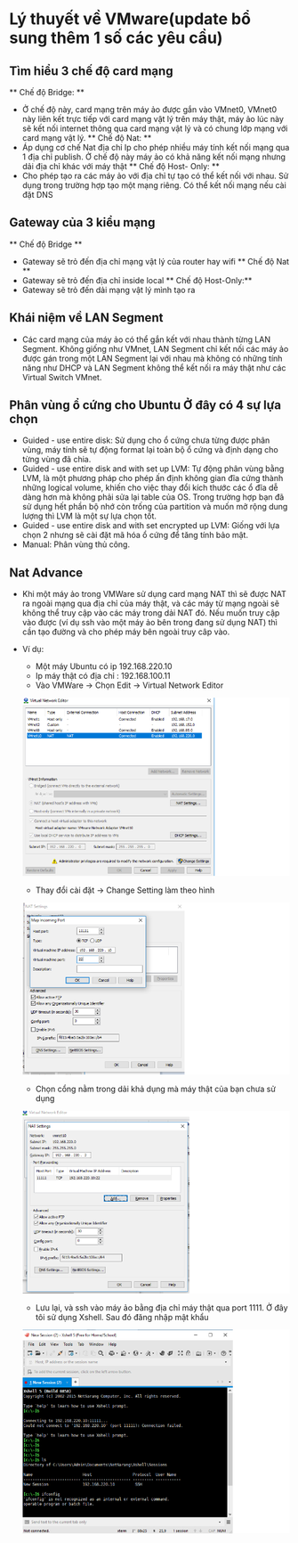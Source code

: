# Lý thuyết về VMware(update bổ sung thêm 1 số các yêu cầu)
## Tìm hiểu 3 chế độ card mạng 
** Chế độ Bridge: **
- Ở chế độ này, card mạng trên máy ảo được gắn vào VMnet0, VMnet0 này liên kết trực tiếp với card mạng vật lý trên máy thật, máy ảo lúc này sẽ kết nối internet thông qua  card mạng vật lý và có chung lớp mạng với card mạng vật lý.
** Chế độ Nat: **
- Áp dụng cơ chế Nat địa chỉ Ip cho phép nhiều máy tính kết nối mạng qua 1 địa chỉ publish. Ở chế độ này máy ảo có khả năng kết nối mạng nhưng dải địa chỉ khác với máy thật
** Chế độ Host- Only: **
- Cho phép tạo ra các máy ảo với địa chỉ tự tạo có thể kết nối với nhau. Sử dụng trong trường hợp tạo một mạng riêng. Có thể kết nối mạng nếu cài đặt DNS

## Gateway của 3 kiểu mạng
** Chế độ Bridge **
- Gateway sẽ trỏ đến địa chỉ mạng vật lý của router hay wifi
** Chế độ Nat ** 
- Gateway sẽ trỏ đến địa chỉ inside local
** Chế độ Host-Only:**
- Gateway sẽ trỏ đến dải mạng vật lý mình tạo ra

## Khái niệm về LAN Segment 
- Các card mạng của máy ảo có thể gắn kết với nhau thành từng LAN Segment. Không giống như VMnet, LAN Segment chỉ kết nối các máy ảo được gán trong một LAN Segment lại với nhau mà không có những tính năng như DHCP và LAN Segment không thể kết nối ra máy thật như các Virtual Switch VMnet. 

## Phân vùng ổ cứng cho Ubuntu Ở đây có 4 sự lựa chọn
- Guided - use entire disk: Sử dụng cho ổ cứng chưa từng được phân vùng, máy tính sẽ tự động format lại toàn bộ ổ cứng và định dạng cho từng vùng đã chia.
- Guided - use entire disk and with set up LVM: Tự động phân vùng bằng LVM, là một phương pháp cho phép ấn định không gian đĩa cứng thành những logical volume, khiến cho việc thay đổi kích thước các ổ đĩa dễ dàng hơn mà không phải sửa lại table của OS. Trong trường hợp bạn đã sử dụng hết phần bộ nhớ còn trống của partition và muốn mở rộng dung lượng thì LVM là một sự lựa chọn tốt.
- Guided - use entire disk and with set encrypted up LVM: Giống với lựa chọn 2 nhưng sẽ cài đặt mã hóa ổ cứng để tăng tính bảo mật.
- Manual: Phân vùng thủ công.
## Nat Advance 
- Khi một máy ảo trong VMWare sử dụng card mạng NAT thì sẽ được NAT ra ngoài mạng qua địa chỉ của máy thật, và các máy từ mạng ngoài sẽ không thể truy cập vào các máy trong dải NAT đó. Nếu muốn truy cập vào được (ví dụ ssh vào một máy ảo bên trong đang sử dụng NAT) thì cần tạo đường và cho phép máy bên ngoài truy câp vào.
- Ví dụ:
  - Một máy Ubuntu có ip 192.168.220.10
  - Ip máy thật có địa chỉ : 192.168.100.11
  - Vào VMWare -> Chọn Edit -> Virtual Network Editor

  [![](https://github.com/iamjohnny95/repolis_internship/raw/master/img/VM/1.png)](https://github.com/iamjohnny95/repolis_internship/blob/master/img/VM/1.png)

  - Thay đổi cài đặt -> Change Setting làm theo hình

  [![](https://github.com/iamjohnny95/repolis_internship/raw/master/img/VM/2.png)](https://github.com/iamjohnny95/repolis_internship/blob/master/img/VM/2.png)

  - Chọn cổng nằm trong dải khả dụng mà máy thật của bạn chưa sử dụng

  [![](https://github.com/iamjohnny95/repolis_internship/raw/master/img/VM/3.png)](https://github.com/iamjohnny95/repolis_internship/blob/master/img/VM/3.png)

  - Lưu lại, và ssh vào máy ảo bằng địa chỉ máy thật qua port 1111. Ở đây tôi sử dụng Xshell. Sau đó đăng nhập mật khẩu

  [![](https://github.com/iamjohnny95/repolis_internship/raw/master/img/VM/5.png)](https://github.com/iamjohnny95/repolis_internship/blob/master/img/VM/5.png)


